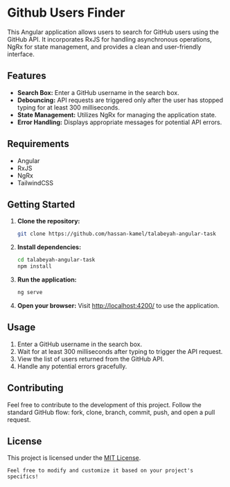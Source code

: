 # Github Users Finder

  This Angular application allows users to search for GitHub users using the GitHub API. It incorporates RxJS for handling asynchronous operations, NgRx for state management, and provides a clean and user-friendly interface.

## Features

- **Search Box:** Enter a GitHub username in the search box.
- **Debouncing:** API requests are triggered only after the user has stopped typing for at least 300 milliseconds.
- **State Management:** Utilizes NgRx for managing the application state.
- **Error Handling:** Displays appropriate messages for potential API errors.

## Requirements

- Angular
- RxJS
- NgRx
- TailwindCSS

## Getting Started

1. **Clone the repository:**
   ```bash
   git clone https://github.com/hassan-kamel/talabeyah-angular-task
   ```

2. **Install dependencies:**
   ```bash
   cd talabeyah-angular-task
   npm install
   ```

3. **Run the application:**
   ```bash
   ng serve
   ```

4. **Open your browser:**
   Visit [http://localhost:4200/](http://localhost:4200/) to use the application.

## Usage

1. Enter a GitHub username in the search box.
2. Wait for at least 300 milliseconds after typing to trigger the API request.
3. View the list of users returned from the GitHub API.
4. Handle any potential errors gracefully.

## Contributing

Feel free to contribute to the development of this project. Follow the standard GitHub flow: fork, clone, branch, commit, push, and open a pull request.

## License

This project is licensed under the [MIT License](#github-users-finder).
```
Feel free to modify and customize it based on your project's specifics!
